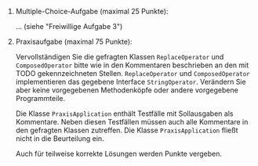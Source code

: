 1. Multiple-Choice-Aufgabe (maximal 25 Punkte):

    ... (siehe "Freiwillige Aufgabe 3")


2. Praxisaufgabe (maximal 75 Punkte):

    Vervollständigen Sie die gefragten Klassen `ReplaceOperator` und `ComposedOperator` bitte
    wie in den Kommentaren beschrieben an den mit TODO gekennzeichneten Stellen.
    `ReplaceOperator` und `ComposedOperator` implementieren das gegebene Interface `StringOperator`.
    Verändern Sie aber keine vorgegebenen Methodenköpfe oder andere vorgegebene Programmteile.

    Die Klasse `PraxisApplication` enthält Testfälle mit Sollausgaben als Kommentare.
    Neben diesen Testfällen müssen auch alle Kommentare in den gefragten Klassen zutreffen.
    Die Klasse `PraxisApplication` fließt nicht in die Beurteilung ein.

    Auch für teilweise korrekte Lösungen werden Punkte vergeben.


